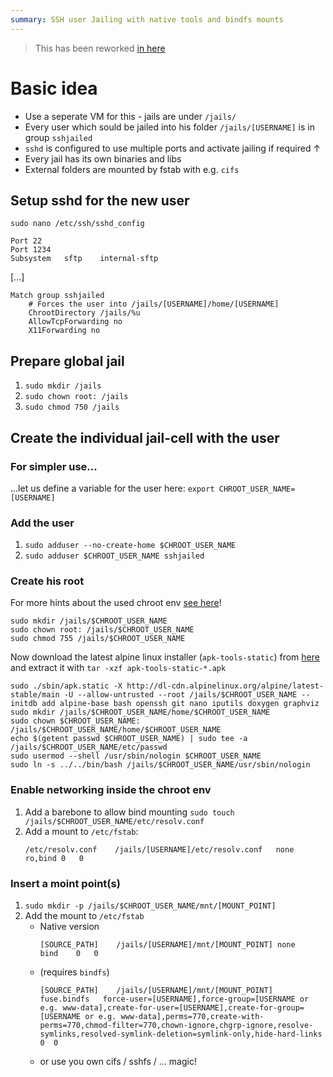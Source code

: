 ```yaml
---
summary: SSH user Jailing with native tools and bindfs mounts
---
```


> This has been reworked [in here]((../ssh-jailing-with-alpine-linux-docker/))

# Basic idea #
* Use a seperate VM for this - jails are under `/jails/`
* Every user which sould be jailed into his folder `/jails/[USERNAME]` is in group `sshjailed`
* `sshd` is configured to use multiple ports and activate jailing if required ↑
* Every jail has its own binaries and libs
* External folders are mounted by fstab with e.g. `cifs`

## Setup sshd for the new user ##
`sudo nano /etc/ssh/sshd_config`
```
Port 22
Port 1234
Subsystem   sftp    internal-sftp
```
[...]
```
Match group sshjailed
    # Forces the user into /jails/[USERNAME]/home/[USERNAME]
    ChrootDirectory /jails/%u
    AllowTcpForwarding no
    X11Forwarding no
```

## Prepare global jail ##
1. `sudo mkdir /jails`
2. `sudo chown root: /jails`
3. `sudo chmod 750 /jails`

## Create the individual jail-cell with the user ##
### For simpler use... ###
...let us define a variable for the user here: `export CHROOT_USER_NAME=[USERNAME]`

### Add the user ###
1. `sudo adduser --no-create-home $CHROOT_USER_NAME`
2. `sudo adduser $CHROOT_USER_NAME sshjailed`

### Create his root ###
For more hints about the used chroot env [see here](https://wiki.alpinelinux.org/wiki/Alpine_Linux_in_a_chroot)!
```
sudo mkdir /jails/$CHROOT_USER_NAME
sudo chown root: /jails/$CHROOT_USER_NAME
sudo chmod 755 /jails/$CHROOT_USER_NAME
```
Now download the latest alpine linux installer (`apk-tools-static`) from [here](http://dl-cdn.alpinelinux.org/alpine/latest-stable/main/) and extract it with `tar -xzf apk-tools-static-*.apk`
```
sudo ./sbin/apk.static -X http://dl-cdn.alpinelinux.org/alpine/latest-stable/main -U --allow-untrusted --root /jails/$CHROOT_USER_NAME --initdb add alpine-base bash openssh git nano iputils doxygen graphviz
sudo mkdir /jails/$CHROOT_USER_NAME/home/$CHROOT_USER_NAME
sudo chown $CHROOT_USER_NAME: /jails/$CHROOT_USER_NAME/home/$CHROOT_USER_NAME
echo $(getent passwd $CHROOT_USER_NAME) | sudo tee -a /jails/$CHROOT_USER_NAME/etc/passwd
sudo usermod --shell /usr/sbin/nologin $CHROOT_USER_NAME
sudo ln -s ../../bin/bash /jails/$CHROOT_USER_NAME/usr/sbin/nologin
```

### Enable networking inside the chroot env ###
1. Add a barebone to allow bind mounting `sudo touch /jails/$CHROOT_USER_NAME/etc/resolv.conf`
2. Add a mount to `/etc/fstab`:
    ```
    /etc/resolv.conf    /jails/[USERNAME]/etc/resolv.conf   none    ro,bind 0   0
    ```

### Insert a moint point(s) ###
1. `sudo mkdir -p /jails/$CHROOT_USER_NAME/mnt/[MOUNT_POINT]`
2. Add the mount to `/etc/fstab`
    * Native version
        ```
        [SOURCE_PATH]    /jails/[USERNAME]/mnt/[MOUNT_POINT] none    bind    0   0
        ```
    * (requires `bindfs`)
        ```
        [SOURCE_PATH]    /jails/[USERNAME]/mnt/[MOUNT_POINT] fuse.bindfs   force-user=[USERNAME],force-group=[USERNAME or e.g. www-data],create-for-user=[USERNAME],create-for-group=[USERNAME or e.g. www-data],perms=770,create-with-perms=770,chmod-filter=770,chown-ignore,chgrp-ignore,resolve-symlinks,resolved-symlink-deletion=symlink-only,hide-hard-links    0  0
        ```
    * or use you own cifs / sshfs / ... magic!
